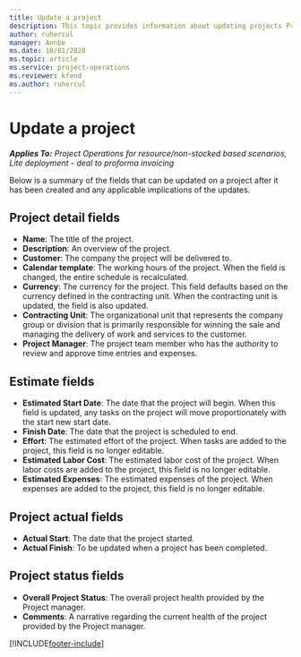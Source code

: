 ```yaml
---
title: Update a project
description: This topic provides information about updating projects Project Operations.
author: ruhercul
manager: Annbe
ms.date: 10/01/2020
ms.topic: article
ms.service: project-operations
ms.reviewer: kfend 
ms.author: ruhercul
---
```


# Update a project

_**Applies To:** Project Operations for resource/non-stocked based scenarios, Lite deployment - deal to proforma invoicing_

Below is a summary of the fields that can be updated on a project after it has been created and any applicable implications of the updates.

## Project detail fields

- **Name**: The title of the project.
- **Description**: An overview of the project.
- **Customer**: The company the project will be delivered to.
- **Calendar template**: The working hours of the project. When the field is changed, the entire schedule is recalculated.
- **Currency**: The currency for the project. This field defaults based on the currency defined in the contracting unit. When the contracting unit is updated, the field is also updated.
- **Contracting Unit**: The organizational unit that represents the company group or division that is primarily responsible for winning the sale and managing the delivery of work and services to the customer. 
- **Project Manager**: The project team member who has the authority to review and approve time entries and expenses.

## Estimate fields

- **Estimated Start Date**: The date that the project will begin. When this field is updated, any tasks on the project will move proportionately with the start new start date.
- **Finish Date**: The date that the project is scheduled to end.
- **Effort**: The estimated effort of the project. When tasks are added to the project, this field is no longer editable.
- **Estimated Labor Cost**: The estimated labor cost of the project. When labor costs are added to the project, this field is no longer editable.
- **Estimated Expenses**: The estimated expenses of the project. When expenses are added to the project, this field is no longer editable.

## Project actual fields
- **Actual Start**: The date that the project started.
- **Actual Finish**: To be updated when a project has been completed.

## Project status fields

- **Overall Project Status**: The overall project health provided by the Project manager.
- **Comments**: A narrative regarding the current health of the project provided by the Project manager.



[!INCLUDE[footer-include](../includes/footer-banner.md)]